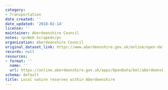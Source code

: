 ```yaml
---
category:
- Transportation
date_created: ''
date_updated: '2018-02-14'
license: ''
maintainer: Aberdeenshire Council
notes: <p>Web Scraped</p>
organization: Aberdeenshire Council
original_dataset_link: https://www.aberdeenshire.gov.uk/online/open-data/
records: null
resources:
- format: ''
  name: ''
  url: https://online.aberdeenshire.gov.uk/apps/OpenData/kml/aberdeenshire_local_nature_reserves.kmz
schema: default
title: Local nature reserves within Aberdeenshire
---
```


